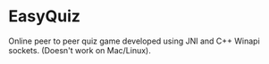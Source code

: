 # EasyQuiz

Online peer to peer quiz game developed using JNI and C++ Winapi sockets. (Doesn't work on Mac/Linux).